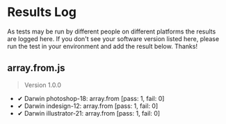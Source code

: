 # Results Log

As tests may be run by different people on different platforms the results are logged here. If you don't see your software version listed here, please run the test in your environment and add the result below. Thanks!

## array.from.js

> Version 1.0.0

- ✔ Darwin photoshop-18: array.from [pass: 1, fail: 0]
- ✔ Darwin indesign-12: array.from [pass: 1, fail: 0]
- ✔ Darwin illustrator-21: array.from [pass: 1, fail: 0]
